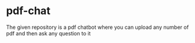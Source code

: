 # pdf-chat
The given repository is a pdf chatbot where you can upload any number of pdf and then ask any question to it
